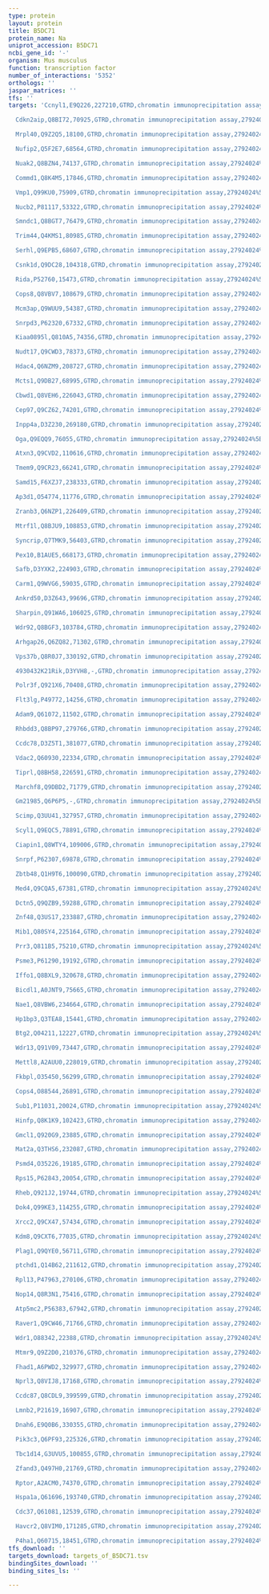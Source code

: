 ```yaml
---
type: protein
layout: protein
title: B5DC71
protein_name: Na
uniprot_accession: B5DC71
ncbi_gene_id: '-'
organism: Mus musculus
function: transcription factor
number_of_interactions: '5352'
orthologs: ''
jaspar_matrices: ''
tfs: ''
targets: 'Ccnyl1,E9Q226,227210,GTRD,chromatin immunoprecipitation assay,27924024%5Buid%5D,No

  Cdkn2aip,Q8BI72,70925,GTRD,chromatin immunoprecipitation assay,27924024%5Buid%5D,No

  Mrpl40,Q9Z2Q5,18100,GTRD,chromatin immunoprecipitation assay,27924024%5Buid%5D,No

  Nufip2,Q5F2E7,68564,GTRD,chromatin immunoprecipitation assay,27924024%5Buid%5D,No

  Nuak2,Q8BZN4,74137,GTRD,chromatin immunoprecipitation assay,27924024%5Buid%5D,No

  Commd1,Q8K4M5,17846,GTRD,chromatin immunoprecipitation assay,27924024%5Buid%5D,No

  Vmp1,Q99KU0,75909,GTRD,chromatin immunoprecipitation assay,27924024%5Buid%5D,No

  Nucb2,P81117,53322,GTRD,chromatin immunoprecipitation assay,27924024%5Buid%5D,No

  Smndc1,Q8BGT7,76479,GTRD,chromatin immunoprecipitation assay,27924024%5Buid%5D,No

  Trim44,Q4KMS1,80985,GTRD,chromatin immunoprecipitation assay,27924024%5Buid%5D,No

  Serhl,Q9EPB5,68607,GTRD,chromatin immunoprecipitation assay,27924024%5Buid%5D,No

  Csnk1d,Q9DC28,104318,GTRD,chromatin immunoprecipitation assay,27924024%5Buid%5D,No

  Rida,P52760,15473,GTRD,chromatin immunoprecipitation assay,27924024%5Buid%5D,No

  Cops8,Q8VBV7,108679,GTRD,chromatin immunoprecipitation assay,27924024%5Buid%5D,No

  Mcm3ap,Q9WUU9,54387,GTRD,chromatin immunoprecipitation assay,27924024%5Buid%5D,No

  Snrpd3,P62320,67332,GTRD,chromatin immunoprecipitation assay,27924024%5Buid%5D,No

  Kiaa0895l,Q810A5,74356,GTRD,chromatin immunoprecipitation assay,27924024%5Buid%5D,No

  Nudt17,Q9CWD3,78373,GTRD,chromatin immunoprecipitation assay,27924024%5Buid%5D,No

  Hdac4,Q6NZM9,208727,GTRD,chromatin immunoprecipitation assay,27924024%5Buid%5D,No

  Mcts1,Q9DB27,68995,GTRD,chromatin immunoprecipitation assay,27924024%5Buid%5D,No

  Cbwd1,Q8VEH6,226043,GTRD,chromatin immunoprecipitation assay,27924024%5Buid%5D,No

  Cep97,Q9CZ62,74201,GTRD,chromatin immunoprecipitation assay,27924024%5Buid%5D,No

  Inpp4a,D3Z230,269180,GTRD,chromatin immunoprecipitation assay,27924024%5Buid%5D,No

  Oga,Q9EQQ9,76055,GTRD,chromatin immunoprecipitation assay,27924024%5Buid%5D,No

  Atxn3,Q9CVD2,110616,GTRD,chromatin immunoprecipitation assay,27924024%5Buid%5D,No

  Tmem9,Q9CR23,66241,GTRD,chromatin immunoprecipitation assay,27924024%5Buid%5D,No

  Samd15,F6XZJ7,238333,GTRD,chromatin immunoprecipitation assay,27924024%5Buid%5D,No

  Ap3d1,O54774,11776,GTRD,chromatin immunoprecipitation assay,27924024%5Buid%5D,No

  Zranb3,Q6NZP1,226409,GTRD,chromatin immunoprecipitation assay,27924024%5Buid%5D,No

  Mtrf1l,Q8BJU9,108853,GTRD,chromatin immunoprecipitation assay,27924024%5Buid%5D,No

  Syncrip,Q7TMK9,56403,GTRD,chromatin immunoprecipitation assay,27924024%5Buid%5D,No

  Pex10,B1AUE5,668173,GTRD,chromatin immunoprecipitation assay,27924024%5Buid%5D,No

  Safb,D3YXK2,224903,GTRD,chromatin immunoprecipitation assay,27924024%5Buid%5D,No

  Carm1,Q9WVG6,59035,GTRD,chromatin immunoprecipitation assay,27924024%5Buid%5D,No

  Ankrd50,D3Z643,99696,GTRD,chromatin immunoprecipitation assay,27924024%5Buid%5D,No

  Sharpin,Q91WA6,106025,GTRD,chromatin immunoprecipitation assay,27924024%5Buid%5D,No

  Wdr92,Q8BGF3,103784,GTRD,chromatin immunoprecipitation assay,27924024%5Buid%5D,No

  Arhgap26,Q6ZQ82,71302,GTRD,chromatin immunoprecipitation assay,27924024%5Buid%5D,No

  Vps37b,Q8R0J7,330192,GTRD,chromatin immunoprecipitation assay,27924024%5Buid%5D,No

  4930432K21Rik,D3YVH8,-,GTRD,chromatin immunoprecipitation assay,27924024%5Buid%5D,No

  Polr3f,Q921X6,70408,GTRD,chromatin immunoprecipitation assay,27924024%5Buid%5D,No

  Flt3lg,P49772,14256,GTRD,chromatin immunoprecipitation assay,27924024%5Buid%5D,No

  Adam9,Q61072,11502,GTRD,chromatin immunoprecipitation assay,27924024%5Buid%5D,No

  Rhbdd3,Q8BP97,279766,GTRD,chromatin immunoprecipitation assay,27924024%5Buid%5D,No

  Ccdc78,D3Z5T1,381077,GTRD,chromatin immunoprecipitation assay,27924024%5Buid%5D,No

  Vdac2,Q60930,22334,GTRD,chromatin immunoprecipitation assay,27924024%5Buid%5D,No

  Tiprl,Q8BH58,226591,GTRD,chromatin immunoprecipitation assay,27924024%5Buid%5D,No

  Marchf8,Q9DBD2,71779,GTRD,chromatin immunoprecipitation assay,27924024%5Buid%5D,No

  Gm21985,Q6P6P5,-,GTRD,chromatin immunoprecipitation assay,27924024%5Buid%5D,No

  Scimp,Q3UU41,327957,GTRD,chromatin immunoprecipitation assay,27924024%5Buid%5D,No

  Scyl1,Q9EQC5,78891,GTRD,chromatin immunoprecipitation assay,27924024%5Buid%5D,No

  Ciapin1,Q8WTY4,109006,GTRD,chromatin immunoprecipitation assay,27924024%5Buid%5D,No

  Snrpf,P62307,69878,GTRD,chromatin immunoprecipitation assay,27924024%5Buid%5D,No

  Zbtb48,Q1H9T6,100090,GTRD,chromatin immunoprecipitation assay,27924024%5Buid%5D,No

  Med4,Q9CQA5,67381,GTRD,chromatin immunoprecipitation assay,27924024%5Buid%5D,No

  Dctn5,Q9QZB9,59288,GTRD,chromatin immunoprecipitation assay,27924024%5Buid%5D,No

  Znf48,Q3US17,233887,GTRD,chromatin immunoprecipitation assay,27924024%5Buid%5D,No

  Mib1,Q80SY4,225164,GTRD,chromatin immunoprecipitation assay,27924024%5Buid%5D,No

  Prr3,Q811B5,75210,GTRD,chromatin immunoprecipitation assay,27924024%5Buid%5D,No

  Psme3,P61290,19192,GTRD,chromatin immunoprecipitation assay,27924024%5Buid%5D,No

  Iffo1,Q8BXL9,320678,GTRD,chromatin immunoprecipitation assay,27924024%5Buid%5D,No

  Bicdl1,A0JNT9,75665,GTRD,chromatin immunoprecipitation assay,27924024%5Buid%5D,No

  Nae1,Q8VBW6,234664,GTRD,chromatin immunoprecipitation assay,27924024%5Buid%5D,No

  Hp1bp3,Q3TEA8,15441,GTRD,chromatin immunoprecipitation assay,27924024%5Buid%5D,No

  Btg2,Q04211,12227,GTRD,chromatin immunoprecipitation assay,27924024%5Buid%5D,No

  Wdr13,Q91V09,73447,GTRD,chromatin immunoprecipitation assay,27924024%5Buid%5D,No

  Mettl8,A2AUU0,228019,GTRD,chromatin immunoprecipitation assay,27924024%5Buid%5D,No

  Fkbpl,O35450,56299,GTRD,chromatin immunoprecipitation assay,27924024%5Buid%5D,No

  Cops4,O88544,26891,GTRD,chromatin immunoprecipitation assay,27924024%5Buid%5D,No

  Sub1,P11031,20024,GTRD,chromatin immunoprecipitation assay,27924024%5Buid%5D,No

  Hinfp,Q8K1K9,102423,GTRD,chromatin immunoprecipitation assay,27924024%5Buid%5D,No

  Gmcl1,Q920G9,23885,GTRD,chromatin immunoprecipitation assay,27924024%5Buid%5D,No

  Mat2a,Q3THS6,232087,GTRD,chromatin immunoprecipitation assay,27924024%5Buid%5D,No

  Psmd4,O35226,19185,GTRD,chromatin immunoprecipitation assay,27924024%5Buid%5D,No

  Rps15,P62843,20054,GTRD,chromatin immunoprecipitation assay,27924024%5Buid%5D,No

  Rheb,Q921J2,19744,GTRD,chromatin immunoprecipitation assay,27924024%5Buid%5D,No

  Dok4,Q99KE3,114255,GTRD,chromatin immunoprecipitation assay,27924024%5Buid%5D,No

  Xrcc2,Q9CX47,57434,GTRD,chromatin immunoprecipitation assay,27924024%5Buid%5D,No

  Kdm8,Q9CXT6,77035,GTRD,chromatin immunoprecipitation assay,27924024%5Buid%5D,No

  Plag1,Q9QYE0,56711,GTRD,chromatin immunoprecipitation assay,27924024%5Buid%5D,No

  ptchd1,Q14B62,211612,GTRD,chromatin immunoprecipitation assay,27924024%5Buid%5D,No

  Rpl13,P47963,270106,GTRD,chromatin immunoprecipitation assay,27924024%5Buid%5D,No

  Nop14,Q8R3N1,75416,GTRD,chromatin immunoprecipitation assay,27924024%5Buid%5D,No

  Atp5mc2,P56383,67942,GTRD,chromatin immunoprecipitation assay,27924024%5Buid%5D,No

  Raver1,Q9CW46,71766,GTRD,chromatin immunoprecipitation assay,27924024%5Buid%5D,No

  Wdr1,O88342,22388,GTRD,chromatin immunoprecipitation assay,27924024%5Buid%5D,No

  Mtmr9,Q9Z2D0,210376,GTRD,chromatin immunoprecipitation assay,27924024%5Buid%5D,No

  Fhad1,A6PWD2,329977,GTRD,chromatin immunoprecipitation assay,27924024%5Buid%5D,No

  Nprl3,Q8VIJ8,17168,GTRD,chromatin immunoprecipitation assay,27924024%5Buid%5D,No

  Ccdc87,Q8CDL9,399599,GTRD,chromatin immunoprecipitation assay,27924024%5Buid%5D,No

  Lmnb2,P21619,16907,GTRD,chromatin immunoprecipitation assay,27924024%5Buid%5D,No

  Dnah6,E9Q0B6,330355,GTRD,chromatin immunoprecipitation assay,27924024%5Buid%5D,No

  Pik3c3,Q6PF93,225326,GTRD,chromatin immunoprecipitation assay,27924024%5Buid%5D,No

  Tbc1d14,G3UVU5,100855,GTRD,chromatin immunoprecipitation assay,27924024%5Buid%5D,No

  Zfand3,Q497H0,21769,GTRD,chromatin immunoprecipitation assay,27924024%5Buid%5D,No

  Rptor,A2ACM0,74370,GTRD,chromatin immunoprecipitation assay,27924024%5Buid%5D,No

  Hspa1a,Q61696,193740,GTRD,chromatin immunoprecipitation assay,27924024%5Buid%5D,No

  Cdc37,Q61081,12539,GTRD,chromatin immunoprecipitation assay,27924024%5Buid%5D,No

  Havcr2,Q8VIM0,171285,GTRD,chromatin immunoprecipitation assay,27924024%5Buid%5D,No

  P4ha1,Q60715,18451,GTRD,chromatin immunoprecipitation assay,27924024%5Buid%5D,No'
tfs_download: ''
targets_download: targets_of_B5DC71.tsv
bindingSites_download: ''
binding_sites_ls: ''

---
```

